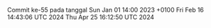 Commit ke-55 pada tanggal Sun Jan 01 14:00 2023 +0100
Fri Feb 16 14:43:06 UTC 2024
Thu Apr 25 16:12:50 UTC 2024
